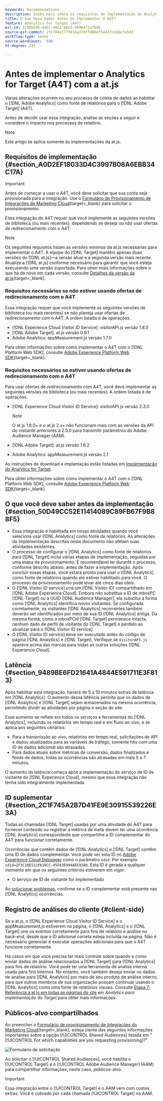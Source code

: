 ```yaml
---
keywords: Recommendations
description: Saiba mais sobre os requisitos de implementação do Analytics for [!DNL Target] (A4T) e o que considerar antes de implementar essa integração.
title: O Que Devo Saber Antes De Implementar O A4T?
feature: Analytics for Target (A4T)
exl-id: 1c98b20b-4dd1-4011-b0cd-5096471af095
source-git-commit: 2fc704a1779414a370ffd00ef5442fce36e7a5dd
workflow-type: tm+mt
source-wordcount: '936'
ht-degree: 23%

---
```


# Antes de implementar o Analytics for Target (A4T) com a at.js

Várias alterações ocorrem no seu processo de coleta de dados ao habilitar o [!DNL Adobe Analytics] como fonte de relatórios para o [!DNL Adobe Target] (A4T).

Antes de decidir usar essa integração, analise as seções a seguir e considere o impacto nos processos de relatório.

>[!NOTE]
>
>Este artigo se aplica somente às implementações da at.js.

## Requisitos de implementação {#section_A0D2EF18033D4C3997B08A6EBB34C17A}

>[!IMPORTANT]
>
>Antes de começar a usar o A4T, você deve solicitar que sua conta seja provisionada para a integração. Use o [Formulário de Provisionamento de Integrações do Marketing Cloud](https://survey.adobe.com/jfe/form/SV_ekBHTLSoP5Zki2y){target=_blank} para solicitar o provisionamento.

Essa integração do A4T requer que você implemente as seguintes versões de biblioteca (ou mais recentes), dependendo se deseja ou não usar ofertas de redirecionamento com o A4T.

>[!NOTE]
>
>Os seguintes requisitos listam as *versões mínimas* da at.js necessárias para implementar o A4T. A equipe do [!DNL Target] mantém apenas duas versões do [!DNL at.js]—a versão atual e a segunda versão mais recente. Atualize a [!DNL at.js] conforme necessário para garantir que você esteja executando uma versão suportada. Para obter mais informações sobre o que há de novo em cada versão, consulte [Detalhes da versão da at.js](https://experienceleague.adobe.com/docs/target-dev/developer/client-side/at-js-implementation/target-atjs-versions.html?lang=pt-BR){target=_blank}.

### Requisitos necessários se *não* estiver usando ofertas de redirecionamento com o A4T

Essa integração requer que você implemente as seguintes versões de biblioteca (ou mais recentes) se não planeja usar ofertas de redirecionamento com o A4T. A ordem listada é de operações.

* [!DNL Experience Cloud Visitor ID Service]: visitorAPI.js versão 1.8.0
* [!DNL Adobe Target]: at.js versão 0.9.1
* Adobe Analytics: appMeasurement.js versão 1.7.0

Para obter informações sobre como implementar o A4T com o [!DNL Platform Web SDK], consulte [Adobe Experience Platform Web SDK](https://experienceleague.adobe.com/docs/target-dev/developer/client-side/aep-web-sdk.html?lang=pt-BR){target=_blank}.

### Requisitos necessários se estiver usando ofertas de redirecionamento com o A4T

Para usar ofertas de redirecionamento com A4T, você deve implementar as seguintes versões de biblioteca (ou mais recentes). A ordem listada é de operações.

* [!DNL Experience Cloud Visitor ID Service]: visitorAPI.js versão 2.3.0

  >[!NOTE]
  >
  >O at.js 1.8.0+ e o at.js 2.x+ não funcionam mais com as versões da API do visitante anteriores à 2.5.0 para transmitir parâmetros do Adobe Audience Manager (AAM).

* [!DNL Adobe Target]: at.js versão 1.6.2

* Adobe Analytics: appMeasurement.js versão 2.1

As instruções de download e implantação estão listadas em [Implementação do Analytics for Target](/help/main/c-integrating-target-with-mac/a4t/a4timplementation.md).

Para obter informações sobre como implementar o A4T com o [!DNL Platform Web SDK], consulte [Adobe Experience Platform Web SDK](https://experienceleague.adobe.com/docs/target-dev/developer/client-side/aep-web-sdk.html?lang=pt-BR){target=_blank}.

## O que você deve saber antes da implementação {#section_50D49CC52E11414089C89FB67F9B88F5}

* Essa integração é habilitada em novas atividades quando você seleciona usar [!DNL Analytics] como fonte de relatórios. As alterações de implementação descritas neste documento não afetam suas atividades existentes.
* O processo de configurar o [!DNL Analytics] como fonte de relatórios para [!DNL Target] inclui várias etapas de implementação, seguidas por uma etapa de provisionamento. É recomendável ler durante o processo, conforme descrito abaixo, antes de fazer a implementação. Após concluir essas etapas, você estará pronto para usar o [!DNL Analytics] como fonte de relatórios quando ele estiver habilitado para você. O processo de provisionamento pode levar até cinco dias úteis.
* O [!DNL Visitor ID service] cria um [!DNL Visitor ID] compartilhado em [!DNL Adobe Experience Cloud]. Embora não substitua a ID de mboxPC [!DNL Target] ou a UUID [!DNL Audience Manager], ela substitui a forma como [!DNL Analytics] identifica novos visitantes. Se configurada corretamente, os visitantes [!DNL Analytics] recorrentes também deverão ser identificados por meio de sua ID [!DNL Analytics] antiga. Da mesma forma, como a mboxPCid [!DNL Target] permanece intacta, nenhum dado de perfil de visitante do [!DNL Target] é perdido ao atualizar para o [!DNL Visitor ID service].
* O [!DNL Visitor ID service] deve ser executado antes do código de página [!DNL Analytics] e [!DNL Target]. Verifique se `VisitorAPI.js` aparece acima das marcas para todas as outras soluções [!DNL Experience Cloud].

## Latência {#section_9489BE6FD21641A4844E591711E3F813}

Após habilitar esta integração, haverá de 5 a 10 minutos extras de latência em [!DNL Analytics]. O aumento dessa latência permite que os dados de [!DNL Analytics] e [!DNL Target] sejam armazenados na mesma ocorrência, permitindo dividir as atividades por página e seção do site.

Esse aumento se reflete em todos os serviços e ferramentas do [!DNL Analytics], incluindo os relatórios em tempo real e em fluxo ao vivo, e se aplica aos seguintes cenários:

* Para a transmissão ao vivo, relatórios em tempo real, solicitações de API e dados atualizados para as variáveis de tráfego, somente hits com uma ID de dados adicional são atrasadas.
* Para dados atuais sobre métricas de conversão, dados finalizados e feeds de dados, todas as ocorrências são atrasadas em mais 5 a 7 minutos.

O aumento da latência começa após a implementação do serviço de ID de visitante do [!DNL Experience Cloud], mesmo que essa integração não tenha sido integralmente implementada.

## ID suplementar  {#section_2C1F745A2B7D41FE9E30915539226E3A}

Todas as chamadas [!DNL Target] usadas por uma atividade do A4T para fornecer conteúdo ou registrar a métrica de meta devem ter uma ocorrência [!DNL Analytics] correspondente que compartilhe a ID complementar do A4T para funcionar corretamente.

Ocorrências que contêm dados de [!DNL Analytics] e [!DNL Target] contêm uma ID de dados complementar. Você pode ver esta ID no [Adobe Experience Cloud Debugger](https://experienceleague.adobe.com/docs/debugger/using/experience-cloud-debugger.html) como o parâmetro `sdid`. Por exemplo: `sdid=2F3C18E511F618CC-45F83E994AEE93A0`. Esta ID é gerada a qualquer momento em que os seguintes critérios estiverem em vigor:

* O serviço de ID de visitante for implementado

Ao [solucionar problemas](/help/main/c-integrating-target-with-mac/a4t/c-a4t-troubleshooting/a4t-troubleshooting.md), confirme se a ID complementar está presente nas [!DNL Analytics] ocorrências.

## Registro de análises do cliente {#client-side}

Se a at.js, o [!DNL Experience Cloud Visitor ID Service] e o appMeasurement.js estiverem na página, o [!DNL Analytics] e o [!DNL Target] une os eventos corretamente para fins de relatório e análise no back-end, desde que a ID adicional correta esteja incluída na página. Não é necessário gerenciar e executar operações adicionais para que o A4T funcione corretamente.

Há casos em que você precisa ter mais controle sobre quando e como enviar dados de análise relacionados a [!DNL Target] para [!DNL Analytics] para fins de relatório. Você pode ter uma ferramenta de análise interna usada para fins internos. No entanto, você também deseja enviar os dados de análise para [!DNL Analytics] por meio de seu produto de análise interno, para que outros membros de sua organização possam continuar usando o [!DNL Analytics] como uma fonte de relatórios visuais. Consulte [Etapa 7: Referência a at.js em todas as páginas do site](/help/main/c-integrating-target-with-mac/a4t/a4timplementation.md#step7) em *Analytics para implementação do Target* para obter mais informações.

## Públicos-alvo compartilhados

Ao preencher o [Formulário de provisionamento de Integrações do Marketing Cloud](https://survey.adobe.com/jfe/form/SV_ekBHTLSoP5Zki2y){target=_blank}, esteja ciente das seguintes informações importantes sobre a opção [!UICONTROL Shared Audiences] listada em &quot;[!UICONTROL For which capabilities are you requesting provisioning]?&quot;

![Formulário de solicitação](/help/main/c-integrating-target-with-mac/a4t/assets/request-form.png)

Ao solicitar o [!UICONTROL Shared Audiences], você habilita o [!UICONTROL Target] e o [!UICONTROL Adobe Audience Manager] (AAM) para compartilhar informações, neste caso, públicos-alvo.

>[!IMPORTANT]
>
>Essa integração entre o [!UICONTROL Target] e o AAM vem com custos extras. Você é cobrado por cada chamada [!UICONTROL Target] no AAM.
